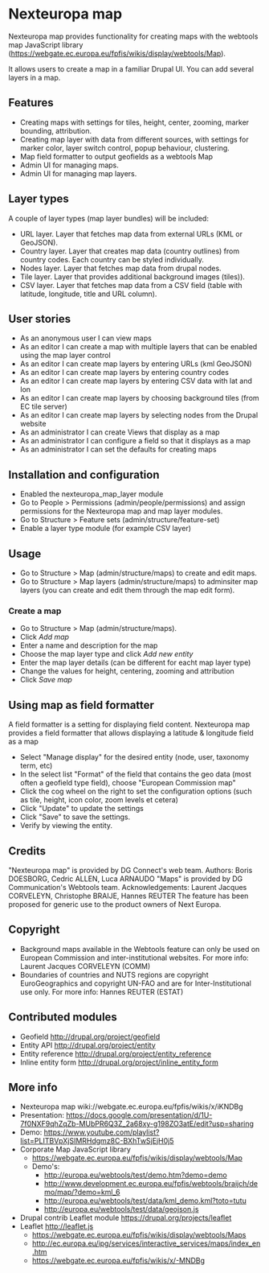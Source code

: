 Nexteuropa map
==============

Nexteuropa map provides functionality for creating maps with the webtools map JavaScript library (https://webgate.ec.europa.eu/fpfis/wikis/display/webtools/Map).

It allows users to create a map in a familiar Drupal UI. You can add several layers in a map.

## Features
* Creating maps with settings for tiles, height, center, zooming, marker bounding, attribution.
* Creating map layer with data from different sources, with settings for marker color, layer switch control, popup behaviour, clustering.
* Map field formatter to output geofields as a webtools Map
* Admin UI for managing maps.
* Admin UI for managing map layers.

## Layer types

A couple of layer types (map layer bundles) will be included:
* URL layer. Layer that fetches map data from external URLs (KML or GeoJSON).
* Country layer. Layer that creates map data (country outlines) from country codes. Each country can be styled individually.
* Nodes layer. Layer that fetches map data from drupal nodes.
* Tile layer. Layer that provides additional background images (tiles)).
* CSV layer. Layer that fetches map data from a CSV field (table with latitude, longitude, title and URL column).

## User stories

* As an anonymous user I can view maps
* As an editor I can create a map with multiple layers that can be enabled using the map layer control
* As an editor I can create map layers by entering URLs (kml GeoJSON)
* As an editor I can create map layers by entering country codes
* As an editor I can create map layers by entering CSV data with lat and lon
* As an editor I can create map layers by choosing background tiles (from EC tile server)
* As an editor I can create map layers by selecting nodes from the Drupal website
* As an administrator I can create Views that display as a map
* As an administrator I can configure a field so that it displays as a map
* As an administrator I can set the defaults for creating maps

## Installation and configuration
* Enabled the nexteuropa_map_layer module
* Go to People > Permissions (admin/people/permissions) and assign permissions for the Nexteuropa map and map layer modules.
* Go to Structure > Feature sets (admin/structure/feature-set)
* Enable a layer type module (for example CSV layer)

## Usage
* Go to Structure > Map (admin/structure/maps) to create and edit maps.
* Go to Structure > Map layers (admin/structure/maps) to adminsiter map layers (you can create and edit them through the map edit form).

### Create a map
* Go to Structure > Map (admin/structure/maps).
* Click _Add map_
* Enter a name and description for the map
* Choose the map layer type and click _Add new entity_
* Enter the map layer details (can be different for eacht map layer type)
* Change the values for height, centering, zooming and attribution
* Click _Save map_

## Using map as field formatter

A field formatter is a setting for displaying field content. Nexteuropa map provides a field formatter that allows displaying a latitude & longitude field as a map

* Select "Manage display" for the desired entity (node, user, taxonomy term, etc)
* In the select list "Format" of the field that contains the geo data (most often a geofield type field), choose "European Commission map"
* Click the cog wheel on the right to set the configuration options (such as tile, height, icon color, zoom levels et cetera)
* Click "Update" to update the settings
* Click "Save" to save the settings.
* Verify by viewing the entity.

## Credits
"Nexteuropa map" is provided by DG Connect's web team.
Authors: Boris DOESBORG, Cedric ALLEN, Luca ARNAUDO
"Maps" is provided by DG Communication's Webtools team.
Acknowledgements: Laurent Jacques CORVELEYN, Christophe BRAIJE, Hannes REUTER
The feature has been proposed for generic use to the product owners of Next Europa.

## Copyright
* Background maps available in the Webtools feature can only be used on European Commission and inter-institutional websites. For more info:  Laurent Jacques CORVELEYN (COMM)
* Boundaries of countries and NUTS regions are copyright EuroGeographics and copyright UN-FAO and are for Inter-Institutional use only. For more info:  Hannes REUTER (ESTAT)

## Contributed modules
* Geofield http://drupal.org/project/geofield
* Entity API http://drupal.org/project/entity
* Entity reference http://drupal.org/project/entity_reference
* Inline entity form http://drupal.org/project/inline_entity_form

## More info
* Nexteuropa map wiki://webgate.ec.europa.eu/fpfis/wikis/x/iKNDBg
* Presentation: https://docs.google.com/presentation/d/1U-7f0NXF9qhZqZb-MUbPR6Q3Z_2a68xy-g198ZO3atE/edit?usp=sharing
* Demo: https://www.youtube.com/playlist?list=PLITBVpXjSIMRHdgmz8C-BXhTwSjEjH0j5
* Corporate Map JavaScript library
  * https://webgate.ec.europa.eu/fpfis/wikis/display/webtools/Map
  * Demo's:
    * http://europa.eu/webtools/test/demo.htm?demo=demo
    * http://www.development.ec.europa.eu/fpfis/webtools/braijch/demo/map/?demo=kml_6
    * http://europa.eu/webtools/test/data/kml_demo.kml?toto=tutu
    * http://europa.eu/webtools/test/data/geojson.js
* Drupal contrib Leaflet module https://drupal.org/projects/leaflet
* Leaflet http://leaflet.js
  * https://webgate.ec.europa.eu/fpfis/wikis/display/webtools/Maps
  * http://ec.europa.eu/ipg/services/interactive_services/maps/index_en.htm
  * https://webgate.ec.europa.eu/fpfis/wikis/x/-MNDBg
